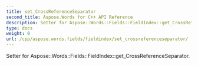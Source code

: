 ```yaml
---
title: set_CrossReferenceSeparator
second_title: Aspose.Words for C++ API Reference
description: Setter for Aspose::Words::Fields::FieldIndex::get_CrossReferenceSeparator. 
type: docs
weight: 0
url: /cpp/aspose.words.fields/fieldindex/set_crossreferenceseparator/
---
```


Setter for Aspose::Words::Fields::FieldIndex::get_CrossReferenceSeparator. 

